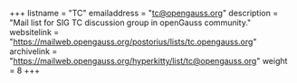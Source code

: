 +++
listname = "TC"
emailaddress = "tc@opengauss.org"
description = "Mail list for SIG TC discussion group in openGauss community."
websitelink = "https://mailweb.opengauss.org/postorius/lists/tc.opengauss.org"
archivelink = "https://mailweb.opengauss.org/hyperkitty/list/tc@opengauss.org"
weight =  8
+++